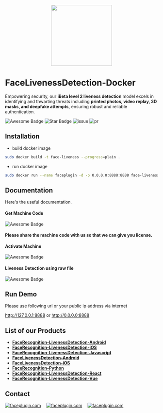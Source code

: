 <div align="center">
<img alt="" src="https://github.com/Faceplugin-ltd/FaceRecognition-Javascript/assets/160750757/657130a9-50f2-486d-b6d5-b78bcec5e6e2.png" width=200/>
</div>

#  FaceLivenessDetection-Docker
Empowering security, our **iBeta level 2 liveness detection** model excels in identifying and thwarting threats including **printed photos, video replay, 3D masks, and deepfake attempts,** ensuring robust and reliable authentication.

<div align="left">
<img src="https://cdn.rawgit.com/sindresorhus/awesome/d7305f38d29fed78fa85652e3a63e154dd8e8829/media/badge.svg" alt="Awesome Badge"/>
<img src="https://img.shields.io/static/v1?label=%F0%9F%8C%9F&message=If%20Useful&style=style=flat&color=BC4E99" alt="Star Badge"/>
<img src="https://img.shields.io/github/issues/genderev/assassin" alt="issue"/>
<img src="https://img.shields.io/github/issues-pr/genderev/assassin" alt="pr"/>
</div>

<h2>Installation</h2>

- build docker image
```bash
sudo docker build -t face-liveness --progress=plain .
```

- run docker image
```bash
sudo docker run --name faceplugin -d -p 0.0.0.0:8888:8888 face-liveness
```

<h2>Documentation</h2>

Here's the useful documentation.

<a name="get-machine-code"></a>
#### Get Machine Code
<div align="left">
<img src="https://github.com/Faceplugin-ltd/FaceLivenessDetection-Docker/assets/160750757/06cd2f3b-8d9d-4a35-bd01-e74a29ac24e9.png" alt="Awesome Badge"/>
</div>
<h4>Please share the machine code with us so that we can give you license.</h4>

#### Activate Machine
<div align="left">
<img src="https://github.com/Faceplugin-ltd/FaceLivenessDetection-Docker/assets/160750757/43c80f9f-e68c-4a52-bda3-1d42d70f4f4b.png" alt="Awesome Badge"/>
</div>

#### Liveness Detection using raw file
<div align="left">
<img src="https://github.com/Faceplugin-ltd/FaceLivenessDetection-Docker/assets/160750757/77f964f4-a0ed-41c3-878e-d7a039f0e3d2.png" alt="Awesome Badge"/>
</div>

<h2>Run Demo</h2>
Please use following url or your public ip address via internet

http://127.0.0.1:8888 or http://0.0.0.0:8888

<h2>List of our Products</h2>

* **[FaceRecognition-LivenessDetection-Android](https://github.com/Faceplugin-ltd/FaceRecognition-LivenessDetection-Android)**
* **[FaceRecognition-LivenessDetection-iOS](https://github.com/Faceplugin-ltd/FaceRecognition-LivenessDetection-iOS)**
* **[FaceRecognition-LivenessDetection-Javascript](https://github.com/Faceplugin-ltd/FaceRecognition-LivenessDetection-Javascript)**
* **[FaceLivenessDetection-Android](https://github.com/Faceplugin-ltd/FaceLivenessDetection-Android)**
* **[FaceLivenessDetection-iOS](https://github.com/Faceplugin-ltd/FaceLivenessDetection-iOS)**
* **[FaceRecognition-Python](https://github.com/Faceplugin-ltd/FaceRecognition-Python)**
* **[FaceRecognition-LivenessDetection-React](https://github.com/Faceplugin-ltd/FaceRecognition-LivenessDetection-React)**
* **[FaceRecognition-LivenessDetection-Vue](https://github.com/Faceplugin-ltd/FaceRecognition-LivenessDetection-Vue)**

<h2>Contact</h2>

<div align="left">
<a target="_blank" href="mailto:info@faceplugin.com"><img src="https://img.shields.io/badge/email-info@faceplugin.com-blue.svg?logo=gmail " alt="faceplugin.com"></a>&emsp;
<a target="_blank" href="https://t.me/faceplugin"><img src="https://img.shields.io/badge/telegram-@faceplugin-blue.svg?logo=telegram " alt="faceplugin.com"></a>&emsp;
<a target="_blank" href="https://wa.me/+14422295661"><img src="https://img.shields.io/badge/whatsapp-faceplugin-blue.svg?logo=whatsapp " alt="faceplugin.com">
</div>
